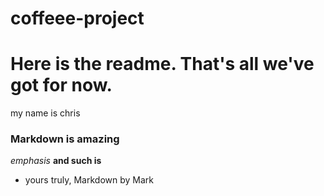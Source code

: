 # coffeee-project

Here is the readme. That's all we've got for now.
=======
my name is chris

### Markdown is amazing
_emphasis_
**and such is**
- yours truly, Markdown by Mark